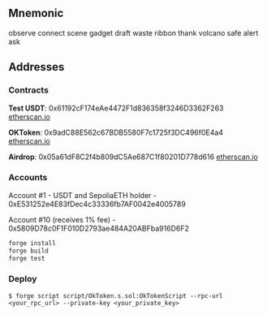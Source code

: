 ## Mnemonic
observe connect scene gadget draft waste ribbon thank volcano safe alert ask

## Addresses
### Contracts
**Test USDT**:
0x61192cF174eAe4472F1d836358f3246D3362F263
[etherscan.io](https://sepolia.etherscan.io/address/0x61192cF174eAe4472F1d836358f3246D3362F263)

**OKToken**:
0x9adC88E562c67BDB5580F7c1725f3DC496f0E4a4
[etherscan.io](https://sepolia.etherscan.io/address/0x9adC88E562c67BDB5580F7c1725f3DC496f0E4a4)

**Airdrop**:
0x05a61dF8C2f4b809dC5Ae687C1f80201D778d616
[etherscan.io](https://sepolia.etherscan.io/address/0x05a61dF8C2f4b809dC5Ae687C1f80201D778d616)

### Accounts
Account #1 - USDT and SepoliaETH holder - 0xE531252e4E83fDec4c33336fb7AF0042e4005789

Account #10 (receives 1% fee) - 0x5809D78c0F1F010D2793ae484A20ABFba916D6F2


```bash
forge install
forge build
forge test
```

### Deploy

```shell
$ forge script script/OkToken.s.sol:OkTokenScript --rpc-url <your_rpc_url> --private-key <your_private_key>
```
